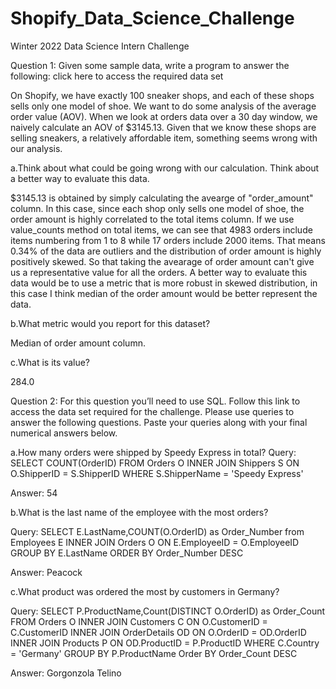 # Shopify_Data_Science_Challenge
Winter 2022 Data Science Intern Challenge


Question 1: Given some sample data, write a program to answer the following: click here to access the required data set

On Shopify, we have exactly 100 sneaker shops, and each of these shops sells only one model of shoe. We want to do some analysis of the average order value (AOV). When we look at orders data over a 30 day window, we naively calculate an AOV of $3145.13. Given that we know these shops are selling sneakers, a relatively affordable item, something seems wrong with our analysis. 

a.Think about what could be going wrong with our calculation. Think about a better way to evaluate this data. 

$3145.13 is obtained by simply calculating the avearge of "order_amount" column. In this case, since each shop only sells one model of shoe, the order amount is highly correlated to the total items column. If we use value_counts method on total items, we can see that 4983 orders include items numbering from 1 to 8 while 17 orders include 2000 items. That means 0.34% of the data are outliers and the distribution of order amount is highly positively skewed. So that taking the avearage of order amount can't give us a representative value for all the orders. A better way to evaluate this data would be to use a metric that is more robust in skewed distribution, in this case I think median of the order amount would be better represent the data.



b.What metric would you report for this dataset?

Median of order amount column.

c.What is its value?

284.0

Question 2: For this question you’ll need to use SQL. Follow this link to access the data set required for the challenge. Please use queries to answer the following questions. Paste your queries along with your final numerical answers below.

a.How many orders were shipped by Speedy Express in total?
Query:
SELECT COUNT(OrderID) FROM Orders O
INNER JOIN Shippers S
ON O.ShipperID = S.ShipperID
WHERE S.ShipperName = 'Speedy Express'

Answer:
54

b.What is the last name of the employee with the most orders?

Query:
SELECT E.LastName,COUNT(O.OrderID) as Order_Number from Employees E
INNER JOIN Orders O
ON E.EmployeeID = O.EmployeeID
GROUP BY E.LastName
ORDER BY Order_Number DESC

Answer:
Peacock

c.What product was ordered the most by customers in Germany?

Query:
SELECT P.ProductName,Count(DISTINCT O.OrderID) as Order_Count FROM Orders O
INNER JOIN Customers C
ON O.CustomerID = C.CustomerID
INNER JOIN OrderDetails OD
ON O.OrderID = OD.OrderID
INNER JOIN Products P
ON OD.ProductID = P.ProductID
WHERE C.Country = 'Germany'
GROUP BY P.ProductName
Order BY Order_Count DESC

Answer:
Gorgonzola Telino
